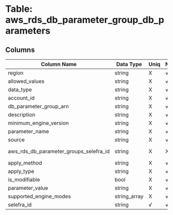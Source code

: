 # Table: aws_rds_db_parameter_group_db_parameters

## Columns 

|  Column Name   |  Data Type  | Uniq | Nullable | Description | 
|  ----  | ----  | ----  | ----  | ---- | 
| region | string | X | √ |  | 
| allowed_values | string | X | √ |  | 
| data_type | string | X | √ |  | 
| account_id | string | X | √ |  | 
| db_parameter_group_arn | string | X | √ |  | 
| description | string | X | √ |  | 
| minimum_engine_version | string | X | √ |  | 
| parameter_name | string | X | √ |  | 
| source | string | X | √ |  | 
| aws_rds_db_parameter_groups_selefra_id | string | X | X | fk to aws_rds_db_parameter_groups.selefra_id | 
| apply_method | string | X | √ |  | 
| apply_type | string | X | √ |  | 
| is_modifiable | bool | X | √ |  | 
| parameter_value | string | X | √ |  | 
| supported_engine_modes | string_array | X | √ |  | 
| selefra_id | string | √ | √ | random id | 


